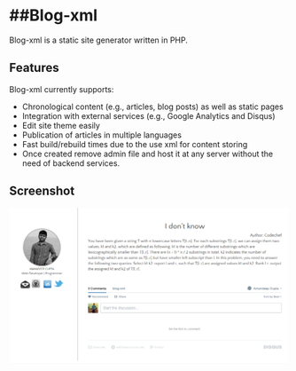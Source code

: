 ##Blog-xml
========

Blog-xml is a static site generator written in PHP.

Features
--------

Blog-xml currently supports:

* Chronological content (e.g., articles, blog posts) as well as static pages
* Integration with external services (e.g., Google Analytics and Disqus)
* Edit site theme easily
* Publication of articles in multiple languages
* Fast build/rebuild times due to the use xml for content storing
* Once created remove admin file and host it at any server without the need of backend services.

Screenshot
----------
![TDD](Screenshot.png)
